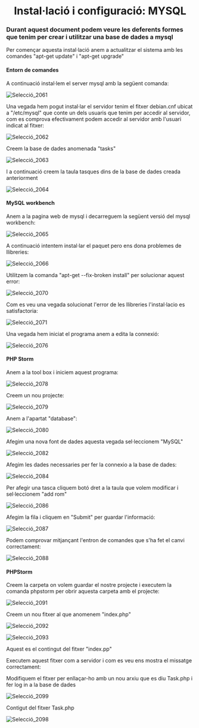 <h1 align="center">Instal·lació i configuració: MYSQL</h>
<h3> Durant aquest document podem veure les deferents formes que tenim per crear i utilitzar una base de dades a mysql</h3>

<p>Per començar aquesta instal·lació anem a actualitzar el sistema amb les comandes "apt-get update" i "apt-get upgrade"</p>

<h4>Entorn de comandes</h4>
<p>A continuació instal·lem el server mysql amb la següent comanda:</p>

![Selecció_2061](https://user-images.githubusercontent.com/82141541/171621533-c457c40c-d5c9-4b39-adf8-a4d5eb6fc019.png)

<p>Una vegada hem pogut instal·lar el servidor tenim el fitxer debian.cnf ubicat a "/etc/mysql" que conte un dels usuaris que tenim per accedir al servidor, com es comprova efectivament podem accedir al servidor amb l'usuari indicat al fitxer:</p>

![Selecció_2062](https://user-images.githubusercontent.com/82141541/171622014-2acd5427-e6f6-498b-b4b4-1602b323a06c.png)


<p>Creem la base de dades anomenada "tasks"</p>

![Selecció_2063](https://user-images.githubusercontent.com/82141541/171622122-ae173245-fb0e-45be-9d22-ccfbb7642433.png)

<p>I a continuació creem la taula tasques dins de la base de dades creada anteriorment</p>

![Selecció_2064](https://user-images.githubusercontent.com/82141541/171622289-c99565a6-f2c6-4a57-b32c-c0ba9f44cbc0.png)

<h4>MySQL workbench</h4>
<p>Anem a la pagina web de mysql i decarreguem la següent versió del mysql workbench:</p>

![Selecció_2065](https://user-images.githubusercontent.com/82141541/171622536-3cafe91e-b343-4e3a-a5de-31c2c29fd5c2.png)

<p>A continuació intentem instal·lar el paquet pero ens dona problemes de llibreries:</p>

![Selecció_2066](https://user-images.githubusercontent.com/82141541/171622678-48fe2b12-da72-4c1f-a9b3-74873749df42.png)

<p>Utilitzem la comanda "apt-get --fix-broken install" per solucionar aquest error:</p>

![Selecció_2070](https://user-images.githubusercontent.com/82141541/171622829-50c00ec3-b739-433b-9c5c-f21bf7f570d9.png)

<p>Com es veu una vegada solucionat l'error de les llibreries l'instal·lacio es satisfactoria:</p>

![Selecció_2071](https://user-images.githubusercontent.com/82141541/171622977-607678d0-7cd0-487f-8a4e-714f8d485851.png)

<p>Una vegada hem iniciat el programa anem a edita la connexió:</p>

![Selecció_2076](https://user-images.githubusercontent.com/82141541/171623031-1fcdd878-3237-4481-a1d8-1a5801982a7c.png)

<p>



</p>

<h4>PHP Storm</h4>
<p>Anem a la tool box i iniciem aquest programa:</p>

![Selecció_2078](https://user-images.githubusercontent.com/82141541/171623278-ca3aa8f3-2ead-40e6-8922-1cafc2a6d67a.png)

<p>Creem un nou projecte:</p>

![Selecció_2079](https://user-images.githubusercontent.com/82141541/171623384-cc6fd630-8ee6-4d69-b993-4b0033a36868.png)

<p>Anem a l'apartat "database":</p>
  
![Selecció_2080](https://user-images.githubusercontent.com/82141541/171623691-59fe3fc6-fd84-4848-97ed-23b92ac7e5b6.png)
  
<p>Afegim una nova font de dades aquesta vegada sel·leccionem "MySQL"</p>

![Selecció_2082](https://user-images.githubusercontent.com/82141541/171623925-a8ad05ab-b2fe-4f28-baa6-66c30581bc90.png)

<p>Afegim les dades necessaries per fer la connexio a la base de dades:</p>

![Selecció_2084](https://user-images.githubusercontent.com/82141541/171624062-bd3448f6-2bc0-4c86-8479-83ba6f687d40.png)

<p>Per afegir una tasca cliquem botó dret a la taula que volem modificar i sel·leccionem "add rom"</p>

![Selecció_2086](https://user-images.githubusercontent.com/82141541/171624105-88ea6657-c6bf-4629-ba08-8b29300b598d.png)

<p>Afegim la fila i cliquem en "Submit" per guardar l'informació:</p>

![Selecció_2087](https://user-images.githubusercontent.com/82141541/171624437-80fbd5c3-46c2-47bd-b376-c81054e01ef5.png)

<p>Podem comprovar mitjançant l'entron de comandes que s'ha fet el canvi correctament:</p>

![Selecció_2088](https://user-images.githubusercontent.com/82141541/171624612-8493a926-39c5-43f2-b75f-e84b65c337d0.png)

<h4>PHPStorm</h4>
<p>Creem la carpeta on volem guardar el nostre projecte i executem la comanda phpstorm per obrir aquesta carpeta amb el projecte:</p>

![Selecció_2091](https://user-images.githubusercontent.com/82141541/171625019-db3e2ba3-f4ed-4564-b868-328cf40d355d.png)

<p>Creem un nou fitxer al que anomenem "index.php"</p>

![Selecció_2092](https://user-images.githubusercontent.com/82141541/171625136-eec8d9ca-f282-498b-91a0-ee1226455c77.png)

![Selecció_2093](https://user-images.githubusercontent.com/82141541/171625152-e2cc76d4-0be7-4af1-907c-8d7580dd8481.png)

<p>Aquest es el contingut del fitxer "index.pp"</p>

<p>Executem aquest fitxer com a servidor i com es veu ens mostra el missatge correctament:</p>

<p>Modifiquem el fitxer per enllaçar-ho amb un nou arxiu que es diu Task.php i fer log in a la base de dades</p>

![Selecció_2099](https://user-images.githubusercontent.com/82141541/171626016-ba6ec27a-c297-4233-a4dd-45eec7e3c538.png)

<p>Contigut del fitxer Task.php</p>

![Selecció_2098](https://user-images.githubusercontent.com/82141541/171626081-fb3b7ee5-9194-468c-992f-77d0fa9a5c1b.png)






